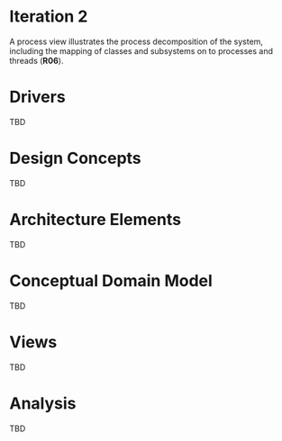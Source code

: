 # Iteration 2
A process view illustrates the process decomposition of the system, including the mapping of classes and subsystems on to processes and threads (**R06**). 

# Drivers
TBD

# Design Concepts
TBD

# Architecture Elements
TBD 

# Conceptual Domain Model
TBD

# Views
TBD

# Analysis
TBD

